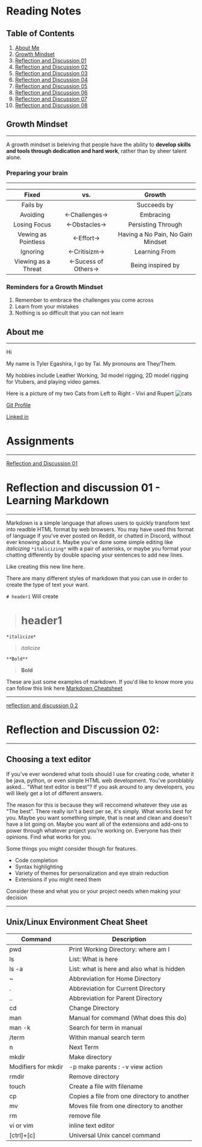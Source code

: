 # Reading Notes

## Table of Contents

1. [About Me](About-Me.md)
2. [Growth Mindset](Growth-Mindset.md)
3. [Reflection and Discussion 01](https://github.com/wildwoodwaltz/reading-notes/blob/main/Reflection%20and%20Discussion%2001.md)
4. [Reflection and Discussion 02](ReflectionandDiscussion02.md)
5. [Reflection and Discussion 03](ReflectionandDiscussion03.md)
6. [Reflection and Discussion 04](ReflectionandDiscussion04.md)
7. [Reflection and Discussion 05](ReflectionandDiscussion05.md)
8. [Reflection and Discussion 06](ReflectionandDiscussion06.md)
9. [Reflection and Discussion 07](ReflectionandDiscussion07.md)
10. [Reflection and Discussion 08](ReflectionandDiscussion08.md)


## Growth Mindset
---

A growth mindset is beleiving that people have the ability to **develop skills and tools through dedication and hard work**, rather than by sheer talent alone.


### Preparing your brain
---

|Fixed|vs.|Growth|
|:---:|:---:| :---: |
| Fails by||Succeeds by|
|Avoiding|<-Challenges->|Embracing|
|Losing Focus|<-Obstacles->|Persisting Through|
|Vewing as Pointless|<-Effort->|Having a No Pain, No Gain Mindset|
|Ignoring| <-Critisizm->| Learning From|
|Viewing as a Threat|<-Sucess of Others->|Being inspired by|

### Reminders for a Growth Mindset
1. Remember to embrace the challenges you come across
2. Learn from your mistakes
3. Nothing is so difficult that you can not learn


## About me
---
Hi

My name is Tyler Egashira, I go by Tai. My pronouns are They/Them.

My hobbies include Leather Working, 3d model rigging, 2D model rigging for Vtubers, and playing video games.

Here is a picture of my two Cats from Left to Right - Vivi and Rupert
![cats](https://github.com/wildwoodwaltz/reading-notes/blob/main/assets/images/vivandrupert.png?raw=true)

[Git Profile](https://github.com/wildwoodwaltz)

[Linked in](https://www.linkedin.com/in/tyleregashira/)


# Assignments
---

[Reflection and Discussion 01](https://github.com/wildwoodwaltz/reading-notes/blob/main/Refection%20and%20Discussion%2001.md)

# Reflection and discussion 01 - Learning Markdown

---

Markdown is a simple language that allows users to quickly transform text into readble HTML format by web browsers. 
You may have used this format of language if you've ever posted on Reddit, 
or chatted in Discord, without ever knowing about it. 
Maybe you've done some simple editing like *italicizing* `*italicizing*` with a pair of asterisks, 
or maybe you format your chatting differently by double spacing your sentences to add new lines. 

Like creating this new line here. 

There are many different styles of markdown that you can use in order to create the type of text your want. 

`# header1` Will create
># header1

`*italicize*`
>*italicize*

`**Bold**`
>**Bold**

These are just some examples of markdown. 
If you'd like to know more you can follow this link here 
[Markdown Cheatsheet](https://www.markdownguide.org/cheat-sheet/)

---

[reflection and discussion 0.2](https://github.com/wildwoodwaltz/reading-notes/blob/main/Reflection%20and%20discussion%2002.md)
# Reflection and Discussion 02:
---

## Choosing a text editor

If you've ever wondered what tools should I use for creating code, wheter it be java, python, or even simple HTML web development. You've poroblably asked...
"What text editor is best"? If you ask around to any developers, you will likely get a lot of different answers. 

The reason for this is because they will reccomend whatever they use as "The best". There really isn't a best per se, it's simply. What works best for you.
Maybe you want something simple, that is neat and clean and doesn't have a lot going on. Maybe you want all of the extensions and add-ons to power through whatever project you're working on. Everyone has their opinions. Find what works for you.

Some things you might consider though for features.
- Code completion
- Syntax highlighting
- Variety of themes for personalization and eye strain reduction
- Extensions if you might need them

Consider these and what you or your project needs when making your decision

---

## Unix/Linux Environment Cheat Sheet

|Command|Description|
---|---|
|pwd|Print Working Directory: where am I|
|ls| List: What is here|
|ls -a| List: what is here and also what is hidden|
|~| Abbreviation for Home Directory|
|.| Abbreviation for Current Directory|
|..| Abbreviation for Parent Directory|
|cd| Change Directory|
|man <command>| Manual for command (What does this do)|
|man -k <term>| Search for term in manual|
|/term| Within manual search term|
|n| Next Term|
|mkdir| Make directory |
|Modifiers for mkdir|-p make parents : -v view action|
|rmdir| Remove directory|
|touch <filename>| Create a file with filename|
|cp <source> <destination>| Copies a file from one directory to another|
|mv <source> <destination>| Moves file from one directory to another|
|rm <file>|remove file|
|vi or vim| inline text editor|
|[ctrl]+[c]|Universal Unix cancel command|
